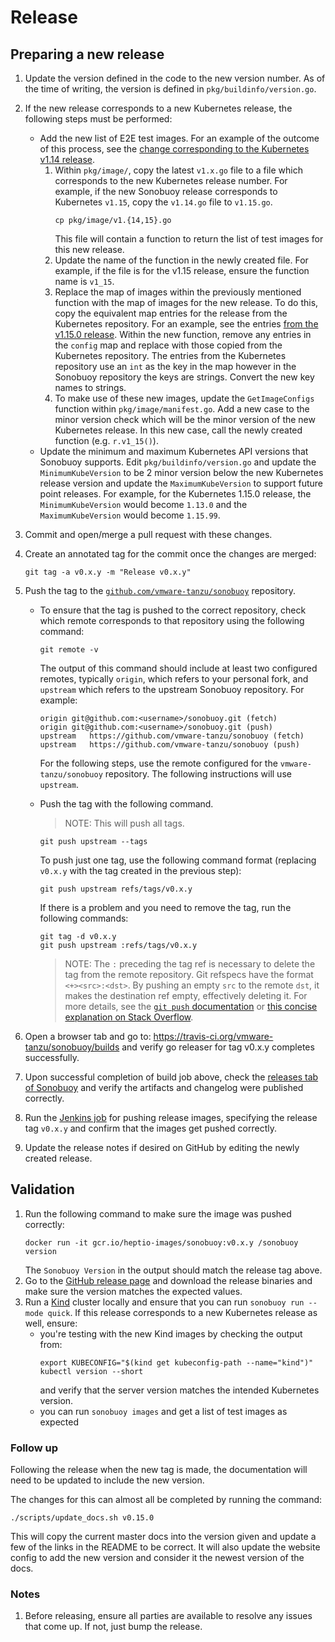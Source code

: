 # Release

## Preparing a new release

1. Update the version defined in the code to the new version number.
   As of the time of writing, the version is defined in `pkg/buildinfo/version.go`.
1. If the new release corresponds to a new Kubernetes release, the following steps must be performed:
   * Add the new list of E2E test images.
     For an example of the outcome of this process, see the [change corresponding to the Kubernetes v1.14 release](https://github.com/vmware-tanzu/sonobuoy/commit/68f15a260e60a288f91bc40347c817b382a3d45c).
     1. Within `pkg/image/`, copy the latest `v1.x.go` file to a file which corresponds to the new Kubernetes release number.
        For example, if the new Sonobuoy release corresponds to Kubernetes `v1.15`, copy the `v1.14.go` file to `v1.15.go`.
        ```
        cp pkg/image/v1.{14,15}.go
        ```
        This file will contain a function to return the list of test images for this new release.
     1. Update the name of the function in the newly created file.
       For example, if the file is for the v1.15 release, ensure the function name is `v1_15`.
     1. Replace the map of images within the previously mentioned function with the map of images for the new release.
       To do this, copy the equivalent map entries for the release from the Kubernetes repository.
       For an example, see the entries [from the v1.15.0 release](https://github.com/kubernetes/kubernetes/blob/v1.15.0/test/utils/image/manifest.go#L202-L252).
       Within the new function, remove any entries in the `config` map and replace with those copied from the Kubernetes repository.
       The entries from the Kubernetes repository use an `int` as the key in the map however in the Sonobuoy repository the keys are strings.
       Convert the new key names to strings.
     1. To make use of these new images, update the `GetImageConfigs` function within `pkg/image/manifest.go`.
       Add a new case to the minor version check which will be the minor version of the new Kubernetes release.
       In this new case, call the newly created function (e.g. `r.v1_15()`).
   * Update the minimum and maximum Kubernetes API versions that Sonobuoy supports.
     Edit `pkg/buildinfo/version.go` and update the `MinimumKubeVersion` to be 2 minor version below the new Kubernetes release version and update the `MaximumKubeVersion` to support future point releases.
     For example, for the Kubernetes 1.15.0 release, the `MinimumKubeVersion` would become `1.13.0` and the `MaximumKubeVersion` would become `1.15.99`.
1. Commit and open/merge a pull request with these changes.
1. Create an annotated tag for the commit once the changes are merged:
    ```
    git tag -a v0.x.y -m "Release v0.x.y"
    ```
1. Push the tag to the [`github.com/vmware-tanzu/sonobuoy`](https://github.com/vmware-tanzu/sonobuoy/) repository.
   * To ensure that the tag is pushed to the correct repository, check which remote corresponds to that repository using the following command:
     ```
     git remote -v
     ```
     The output of this command should include at least two configured remotes, typically `origin`, which refers to your personal fork, and `upstream` which refers to the upstream Sonobuoy repository.
     For example:
     ```
     origin	git@github.com:<username>/sonobuoy.git (fetch)
     origin	git@github.com:<username>/sonobuoy.git (push)
     upstream	https://github.com/vmware-tanzu/sonobuoy (fetch)
     upstream	https://github.com/vmware-tanzu/sonobuoy (push)
     ```
     For the following steps, use the remote configured for the `vmware-tanzu/sonobuoy` repository.
     The following instructions will use `upstream`.
   * Push the tag with the following command.
     > NOTE: This will push all tags.

     ```
     git push upstream --tags
     ```
     To push just one tag, use the following command format (replacing `v0.x.y` with the tag created in the previous step):
     ```
     git push upstream refs/tags/v0.x.y
     ```
     If there is a problem and you need to remove the tag, run the following commands:
     ```
     git tag -d v0.x.y
     git push upstream :refs/tags/v0.x.y
     ```
     > NOTE: The `:` preceding the tag ref is necessary to delete the tag from the remote repository.
     > Git refspecs have the format `<+><src>:<dst>`.
     > By pushing an empty `src` to the remote `dst`, it makes the destination ref empty, effectively deleting it.
     > For more details, see the [`git push` documentation](https://git-scm.com/docs/git-push) or [this concise explanation on Stack Overflow](https://stackoverflow.com/a/7303710).

1. Open a browser tab and go to: https://travis-ci.org/vmware-tanzu/sonobuoy/builds and verify go releaser for tag v0.x.y completes successfully.
1. Upon successful completion of build job above, check the [releases tab of Sonobuoy](https://github.com/vmware-tanzu/sonobuoy/releases) and verify the artifacts and changelog were published correctly.
1. Run the [Jenkins job](https://jenkins.hepti.center/job/build-image-heptio-sonobuoy-release/build?delay=0sec) for pushing release images, specifying the release tag `v0.x.y` and confirm that the images get pushed correctly.
2. Update the release notes if desired on GitHub by editing the newly created release.

## Validation
1. Run the following command to make sure the image was pushed correctly:
   ```
   docker run -it gcr.io/heptio-images/sonobuoy:v0.x.y /sonobuoy version
   ```
   The `Sonobuoy Version` in the output should match the release tag above.
1. Go to the [GitHub release page](https://github.com/vmware-tanzu/sonobuoy/releases) and download the release binaries and make sure the version matches the expected values.
2. Run a [Kind](https://github.com/kubernetes-sigs/kind) cluster locally and ensure that you can run `sonobuoy run --mode quick`.
   If this release corresponds to a new Kubernetes release as well, ensure:
    - you're testing with the new Kind images by checking the output from:
      ```
      export KUBECONFIG="$(kind get kubeconfig-path --name="kind")"
      kubectl version --short
      ```
      and verify that the server version matches the intended Kubernetes version.
    - you can run `sonobuoy images` and get a list of test images as expected

### Follow up
Following the release when the new tag is made, the documentation will need to be updated to include the new version.

The changes for this can almost all be completed by running the command:
```
./scripts/update_docs.sh v0.15.0
```

This will copy the current master docs into the version given and update
a few of the links in the README to be correct. It will also update
the website config to add the new version and consider it the newest
version of the docs.

### Notes
1. Before releasing, ensure all parties are available to resolve any issues that come up. If not, just bump the release.
